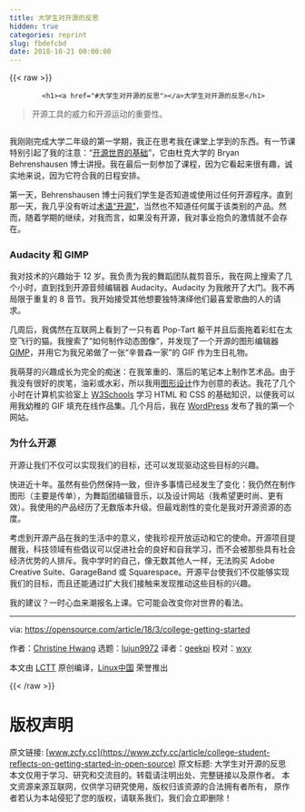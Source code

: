 ```yaml
---
title: 大学生对开源的反思
hidden: true
categories: reprint
slug: fbdefcbd
date: 2018-10-21 00:00:00
---
```


{{< raw >}}

            <h1><a href="#大学生对开源的反思"></a>大学生对开源的反思</h1>
<blockquote>
<p>开源工具的威力和开源运动的重要性。</p>
</blockquote>
<p><a href="https://camo.githubusercontent.com/80357412ed11bc6b8f3aa3af9da24b1dfb065da0/68747470733a2f2f6f70656e736f757263652e636f6d2f73697465732f64656661756c742f66696c65732f7374796c65732f696d6167652d66756c6c2d73697a652f7075626c69632f6c6561642d696d616765732f4f5344435f776f6d656e5f636f6d707574696e675f322e706e673f69746f6b3d4a506c5235614341"><img src="https://p0.ssl.qhimg.com/t01d11ae91f89582738.png" alt=""></a></p>
<p>我刚刚完成大学二年级的第一学期，我正在思考我在课堂上学到的东西。有一节课特别引起了我的注意：“<a href="https://ssri.duke.edu/news/new-course-explores-open-source-principles">开源世界的基础</a>”，它由杜克大学的 Bryan Behrenshausen 博士讲授。我在最后一刻参加了课程，因为它看起来很有趣，诚实地来说，因为它符合我的日程安排。</p>
<p>第一天，Behrenshausen 博士问我们学生是否知道或使用过任何开源程序。直到那一天，我几乎没有听过<a href="https://opensource.com/node/42001">术语“开源”</a>，当然也不知道任何属于该类别的产品。然而，随着学期的继续，对我而言，如果没有开源，我对事业抱负的激情就不会存在。</p>
<h3><a href="#audacity-和-gimp"></a>Audacity 和 GIMP</h3>
<p>我对技术的兴趣始于 12 岁。我负责为我的舞蹈团队裁剪音乐，我在网上搜索了几个小时，直到找到开源音频编辑器 Audacity。Audacity 为我敞开了大门。我不再局限于重复的 8 音节。我开始接受其他想要独特演绎他们最喜爱歌曲的人的请求。</p>
<p>几周后，我偶然在互联网上看到了一只有着 Pop-Tart 躯干并且后面拖着彩虹在太空飞行的猫。我搜索了“如何制作动态图像”，并发现了一个开源的图形编辑器 <a href="https://www.gimp.org/">GIMP</a>，并用它为我兄弟做了一张“辛普森一家”的 GIF 作为生日礼物。</p>
<p>我萌芽的兴趣成长为完全的痴迷：在我笨重的、落后的笔记本上制作艺术品。由于我没有很好的炭笔，油彩或水彩，所以我用<a href="https://opensource.com/node/30251">图形设计</a>作为创意的表达。我花了几个小时在计算机实验室上 <a href="https://www.w3schools.com/">W3Schools</a> 学习 HTML 和 CSS 的基础知识，以便我可以用我幼稚的 GIF 填充在线作品集。几个月后，我在 <a href="https://opensource.com/node/31441">WordPress</a> 发布了我的第一个网站。</p>
<h3><a href="#为什么开源"></a>为什么开源</h3>
<p>开源让我们不仅可以实现我们的目标，还可以发现驱动这些目标的兴趣。</p>
<p>快进近十年。虽然有些仍然保持一致，但许多事情已经发生了变化：我仍然在制作图形（主要是传单），为舞蹈团编辑音乐，以及设计网站（我希望更时尚、更有效）。我使用的产品经历了无数版本升级。但最戏剧性的变化是我对开源资源的态度。</p>
<p>考虑到开源产品在我的生活中的意义，使我珍视开放运动和它的使命。开源项目提醒我，科技领域有些倡议可以促进社会的良好和自我学习，而不会被那些具有社会经济优势的人排斥。我中学时的自己，像无数其他人一样，无法购买 Adobe Creative Suite、GarageBand 或 Squarespace。开源平台使我们不仅能够实现我们的目标，而且还能通过扩大我们接触来发现推动这些目标的兴趣。</p>
<p>我的建议？一时心血来潮报名上课。它可能会改变你对世界的看法。</p>
<hr>
<p>via: <a href="https://opensource.com/article/18/3/college-getting-started">https://opensource.com/article/18/3/college-getting-started</a></p>
<p>作者：<a href="https://opensource.com/users/christinehwang">Christine Hwang</a> 选题：<a href="https://github.com/lujun9972">lujun9972</a> 译者：<a href="https://github.com/geekpi">geekpi</a> 校对：<a href="https://github.com/wxy">wxy</a></p>
<p>本文由 <a href="https://github.com/LCTT/TranslateProject">LCTT</a> 原创编译，<a href="https://linux.cn/">Linux中国</a> 荣誉推出</p>

          
{{< /raw >}}

# 版权声明
原文链接: [www.zcfy.cc](https://www.zcfy.cc/article/college-student-reflects-on-getting-started-in-open-source)
原文标题: 大学生对开源的反思
本文仅用于学习、研究和交流目的。转载请注明出处、完整链接以及原作者。
本文资源来源互联网，仅供学习研究使用，版权归该资源的合法拥有者所有，
原作者若认为本站侵犯了您的版权，请联系我们，我们会立即删除！
